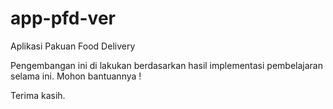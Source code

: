 # app-pfd-ver

Aplikasi Pakuan Food Delivery

Pengembangan ini di lakukan berdasarkan hasil implementasi pembelajaran selama ini.
Mohon bantuannya !

Terima kasih.
